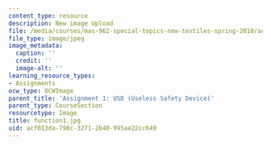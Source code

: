 ```yaml
---
content_type: resource
description: New image Upload
file: /media/courses/mas-962-special-topics-new-textiles-spring-2010/acf013da798c32712b40995ae22cc649_function1.jpg
file_type: image/jpeg
image_metadata:
  caption: ''
  credit: ''
  image-alt: ''
learning_resource_types:
- Assignments
ocw_type: OCWImage
parent_title: 'Assignment 1: USD (Useless Safety Device)'
parent_type: CourseSection
resourcetype: Image
title: function1.jpg
uid: acf013da-798c-3271-2b40-995ae22cc649
---
```

